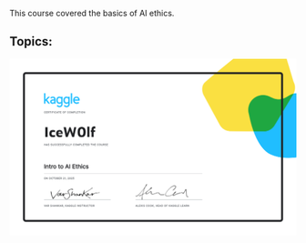 This course covered the basics of AI ethics.

Topics:
- 

![alt text](https://github.com/IceW0lf/learning-portfolio/blob/main/Kaggle/14%20-%20Intro%20to%20AI%20Ethics/Certificate%20-%20Intro%20to%20AI%20Ethics.png)
